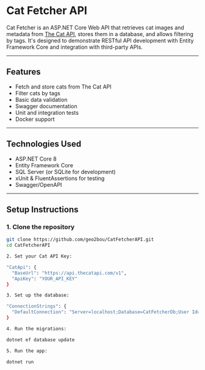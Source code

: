 # Cat Fetcher API

Cat Fetcher is an ASP.NET Core Web API that retrieves cat images and metadata from [The Cat API](https://thecatapi.com), stores them in a database, and allows filtering by tags. It's designed to demonstrate RESTful API development with Entity Framework Core and integration with third-party APIs.

---

## Features

- Fetch and store cats from The Cat API
- Filter cats by tags
- Basic data validation
- Swagger documentation
- Unit and integration tests
- Docker support

---

## Technologies Used

- ASP.NET Core 8
- Entity Framework Core
- SQL Server (or SQLite for development)
- xUnit & FluentAssertions for testing
- Swagger/OpenAPI

---

## Setup Instructions

### 1. Clone the repository

```bash
git clone https://github.com/geo2bοu/CatFetcherAPI.git
cd CatFetcherAPI

2. Set your Cat API Key:

"CatApi": {
  "BaseUrl": "https://api.thecatapi.com/v1",
  "ApiKey": "YOUR_API_KEY"
}

3. Set up the database:

"ConnectionStrings": {
  "DefaultConnection": "Server=localhost;Database=CatFetcherDb;User Id=your_id;Password=your_password;Trusted_Connection=True;TrustServerCertificate=True;"
}

4. Run the migrations:

dotnet ef database update

5. Run the app:

dotnet run

